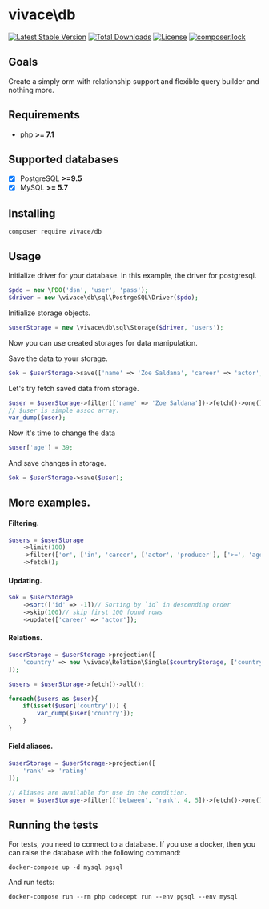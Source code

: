 # vivace\db

[![Latest Stable Version](https://poser.pugx.org/vivace/db/v/stable)](https://packagist.org/packages/vivace/db)
[![Total Downloads](https://poser.pugx.org/vivace/db/downloads)](https://packagist.org/packages/vivace/db)
[![License](https://poser.pugx.org/vivace/db/license)](https://packagist.org/packages/vivace/db)
[![composer.lock](https://poser.pugx.org/vivace/db/composerlock)](https://packagist.org/packages/vivace/db)
## Goals

Create a simply orm with relationship support and flexible query builder and nothing more.

## Requirements
- php __>= 7.1__

## Supported databases

- [x] PostgreSQL __>=9.5__
- [x] MySQL __>= 5.7__

## Installing

```
composer require vivace/db
```

## Usage

Initialize driver for your database. In this example, the driver for postgresql.
```php
$pdo = new \PDO('dsn', 'user', 'pass');
$driver = new \vivace\db\sql\PostrgeSQL\Driver($pdo);
```

Initialize storage objects.
```php
$userStorage = new \vivace\db\sql\Storage($driver, 'users');
```
Now you can use created storages for data manipulation.


Save the data to your storage.
```php
$ok = $userStorage->save(['name' => 'Zoe Saldana', 'career' => 'actor', 'rating' => 4.95]);
```
Let's try fetch saved data from storage.
```php
$user = $userStorage->filter(['name' => 'Zoe Saldana'])->fetch()->one();
// $user is simple assoc array.
var_dump($user);
```

Now it's time to change the data

```php
$user['age'] = 39;
```
And save changes in storage.

```php
$ok = $userStorage->save($user);
```

## More examples.


#### Filtering.
```php
$users = $userStorage
    ->limit(100)
    ->filter(['or', ['in', 'career', ['actor', 'producer'], ['>=', 'age', 40]])
    ->fetch();
```


#### Updating.
```php
$ok = $userStorage
    ->sort(['id' => -1])// Sorting by `id` in descending order
    ->skip(100)// skip first 100 found rows
    ->update(['career' => 'actor']);
```


#### Relations.
```php
$userStorage = $userStorage->projection([
    'country' => new \vivace\Relation\Single($countryStorage, ['country_id' => 'id'])
]);

$users = $userStorage->fetch()->all();

foreach($users as $user){
    if(isset($user['country'])) {
        var_dump($user['country']);
    }
}

```
#### Field aliases.
```php
$userStorage = $userStorage->projection([
    'rank' => 'rating'
]);

// Aliases are available for use in the condition.
$user = $userStorage->filter(['between', 'rank', 4, 5])->fetch()->one();
```


## Running the tests

For tests, you need to connect to a database.
If you use a docker, then you can raise the database with the following command:
```
docker-compose up -d mysql pgsql
```
And run tests:
```
docker-compose run --rm php codecept run --env pgsql --env mysql
```

